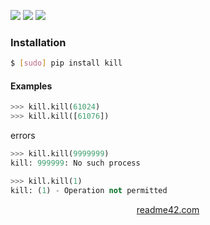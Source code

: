 <!--
https://readme42.com
-->


[![](https://img.shields.io/pypi/v/kill.svg?maxAge=3600)](https://pypi.org/project/kill/)
[![](https://img.shields.io/badge/License-Unlicense-blue.svg?longCache=True)](https://unlicense.org/)
[![](https://github.com/andrewp-as-is/kill.py/workflows/tests42/badge.svg)](https://github.com/andrewp-as-is/kill.py/actions)

### Installation
```bash
$ [sudo] pip install kill
```

#### Examples
```python
>>> kill.kill(61024)
>>> kill.kill([61076])
```

errors
```python
>>> kill.kill(9999999)
kill: 999999: No such process

>>> kill.kill(1)
kill: (1) - Operation not permitted
```

<p align="center">
    <a href="https://readme42.com/">readme42.com</a>
</p>